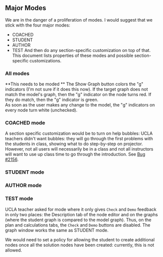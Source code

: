 ## Major Modes ##

We are in the danger of a proliferation of modes.  I would suggest that we
stick with the four major modes:
* COACHED
* STUDENT
* AUTHOR
* TEST
And then do any section-specific customization on top of that.  This document lists properties
of these modes and possible section-specific customizations.

### All modes ###

**This needs to be moded ** 
The Show Graph button colors the "g" 
indicators (I'm not sure if it does this now).  If the target graph does not match the 
model's graph, then the "g" indicator on the node turns red.  If they do match, 
then the "g" indicator is green.    
As soon as the user makes any change to the model, the "g" indicators on every node 
turn white (unchecked).

### COACHED mode ###

A section specific customization would be to turn on help bubbles:
UCLA teachers didn't want bubbles:  they will go through the first problems
with the students in class, showing what to do step-by-step on projector.
However, not all users will necessarily be in a class and not all instructors
will want to use up class time to go through the introduction.
See [Bug #2156](http://www.andestutor.org/bugzilla/show_bug.cgi?id=2156).

### STUDENT mode ###

### AUTHOR mode ###

### TEST mode ###

UCLA teacher asked for mode where it only gives `Check` and `Demo` feedback
in only two places:  the Description tab of the node editor and on the 
graphs (where the student graph is compared to the model graph).
Thus, on the plan and calculations tabs, the `Check` and `Demo` buttons are disabled.
The graph window works the same as STUDENT mode.  

We would need to set a policy for allowing the student to create additional
nodes once all the solution nodes have been created:  currently, this is not
allowed.
